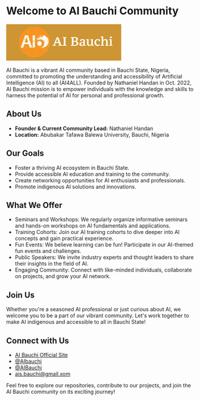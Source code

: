# Welcome to AI Bauchi Community

![AI Bauchi Logo](image.png)

AI Bauchi is a vibrant AI community based in Bauchi State, Nigeria, committed to promoting the understanding and accessibility of Artificial Intelligence (AI) to all (AI4ALL). Founded by Nathaniel Handan in Oct. 2022, AI Bauchi mission is to empower individuals with the knowledge and skills to harness the potential of AI for personal and professional growth.

## About Us

- **Founder & Current Community Lead:** Nathaniel Handan
- **Location:** Abubakar Tafawa Balewa University, Bauchi, Nigeria

## Our Goals

- Foster a thriving AI ecosystem in Bauchi State.
- Provide accessible AI education and training to the community.
- Create networking opportunities for AI enthusiasts and professionals.
- Promote indigenous AI solutions and innovations.

## What We Offer

- Seminars and Workshops: We regularly organize informative seminars and hands-on workshops on AI fundamentals and applications.
- Training Cohorts: Join our AI training cohorts to dive deeper into AI concepts and gain practical experience.
- Fun Events: We believe learning can be fun! Participate in our AI-themed fun events and challenges.
- Public Speakers: We invite industry experts and thought leaders to share their insights in the field of AI.
- Engaging Community: Connect with like-minded individuals, collaborate on projects, and grow your AI network.

## Join Us

Whether you're a seasoned AI professional or just curious about AI, we welcome you to be a part of our vibrant community. Let's work together to make AI indigenous and accessible to all in Bauchi State!

## Connect with Us
<link rel="stylesheet" href="https://cdnjs.cloudflare.com/ajax/libs/font-awesome/4.7.0/css/font-awesome.min.css">


- [<i class="fa fa-globe" aria-hidden="true"></i> AI Bauchi Official Site](http://aibauchi.com.ng/)
- [<i class="fa fa-twitter" aria-hidden="true"></i> @AIbauchi](https://twitter.com/AIBauchi)
- [<i class="fa fa-linkedin" aria-hidden="true"></i> @AIBauchi](https://www.linkedin.com/company/86812761)
- [<i class="fa fa-envelope" aria-hidden="true"></i> ais.bauchi@gmail,xom](mailto:ais.bauchi@gmail.com)

Feel free to explore our repositories, contribute to our projects, and join the AI Bauchi community on its exciting journey!
